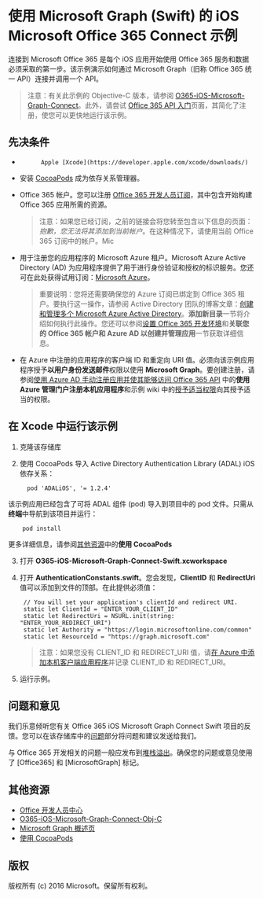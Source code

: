 # 使用 Microsoft Graph (Swift) 的 iOS Microsoft Office 365 Connect 示例

连接到 Microsoft Office 365 是每个 iOS 应用开始使用 Office 365 服务和数据必须采取的第一步。该示例演示如何通过 Microsoft Graph（旧称 Office 365 统一 API）连接并调用一个 API。

> 注意：有关此示例的 Objective-C 版本，请参阅 [O365-iOS-Microsoft-Graph-Connect](https://github.com/OfficeDev/O365-iOS-Microsoft-Graph-Connect)。此外，请尝试 [Office 365 API 入门](http://dev.office.com/getting-started/office365apis?platform=option-ios#setup)页面，其简化了注册，使您可以更快地运行该示例。
 
## 先决条件
* 
            Apple [Xcode](https://developer.apple.com/xcode/downloads/)
* 安装 [CocoaPods](https://guides.cocoapods.org/using/using-cocoapods.html) 成为依存关系管理器。
* Office 365 帐户。您可以注册 [Office 365 开发人员订阅](https://aka.ms/devprogramsignup)，其中包含开始构建 Office 365 应用所需的资源。

     > 注意：如果您已经订阅，之前的链接会将您转至包含以下信息的页面：*抱歉，您无法将其添加到当前帐户*。在这种情况下，请使用当前 Office 365 订阅中的帐户。Mic
* 用于注册您的应用程序的 Microsoft Azure 租户。Microsoft Azure Active Directory (AD) 为应用程序提供了用于进行身份验证和授权的标识服务。您还可在此处获得试用订阅：[Microsoft Azure](https://account.windowsazure.com/SignUp)。

     > 重要说明：您将还需要确保您的 Azure 订阅已绑定到 Office 365 租户。要执行这一操作，请参阅 Active Directory 团队的博客文章：[创建和管理多个 Microsoft Azure Active Directory](http://blogs.technet.com/b/ad/archive/2013/11/08/creating-and-managing-multiple-windows-azure-active-directories.aspx)。**添加新目录**一节将介绍如何执行此操作。您还可以参阅[设置 Office 365 开发环境](https://msdn.microsoft.com/office/office365/howto/setup-development-environment#bk_CreateAzureSubscription)和**关联您的 Office 365 帐户和 Azure AD 以创建并管理应用**一节获取详细信息。
      
* 在 Azure 中注册的应用程序的客户端 ID 和重定向 URI 值。必须向该示例应用程序授予**以用户身份发送邮件**权限以使用 **Microsoft Graph**。要创建注册，请参阅[使用 Azure AD 手动注册应用并使其能够访问 Office 365 API](https://msdn.microsoft.com/en-us/office/office365/howto/add-common-consent-manually) 中的**使用 Azure 管理门户注册本机应用程序**和示例 wiki 中的[授予适当权限](https://github.com/OfficeDev/O365-iOS-Microsoft-Graph-Connect/wiki/Grant-permissions-to-the-Connect-application-in-Azure)向其授予适当的权限。


       
## 在 Xcode 中运行该示例

1. 克隆该存储库
2. 使用 CocoaPods 导入 Active Directory Authentication Library (ADAL) iOS 依存关系：
        
	     pod 'ADALiOS', '= 1.2.4'

 该示例应用已经包含了可将 ADAL 组件 (pod) 导入到项目中的 pod 文件。只需从**终端**中导航到该项目并运行： 
        
        pod install
        
   更多详细信息，请参阅[其他资源](#AdditionalResources)中的**使用 CocoaPods**
  
3. 打开 **O365-iOS-Microsoft-Graph-Connect-Swift.xcworkspace**
4. 打开 **AuthenticationConstants.swift**。您会发现，**ClientID** 和 **RedirectUri** 值可以添加到文件的顶部。在此提供必须值：

        // You will set your application's clientId and redirect URI.
    	static let ClientId = "ENTER_YOUR_CLIENT_ID"
    	static let RedirectUri = NSURL.init(string: "ENTER_YOUR_REDIRECT_URI")
    	static let Authority = "https://login.microsoftonline.com/common"
    	static let ResourceId = "https://graph.microsoft.com"
    
    > 注意：如果您没有 CLIENT_ID 和 REDIRECT_URI 值，请[在 Azure 中添加本机客户端应用程序](https://msdn.microsoft.com/library/azure/dn132599.aspx#BKMK_Adding)并记录 CLIENT\_ID 和 REDIRECT_URI。

5. 运行示例。


## 问题和意见

我们乐意倾听您有关 Office 365 iOS Microsoft Graph Connect Swift 项目的反馈。您可以在该存储库中的[问题](https://github.com/OfficeDev/O365-iOS-Microsoft-Graph-Connect-Swift/issues)部分将问题和建议发送给我们。

与 Office 365 开发相关的问题一般应发布到[堆栈溢出](http://stackoverflow.com/questions/tagged/Office365+API)。确保您的问题或意见使用了 [Office365] 和 [MicrosoftGraph] 标记。


## 其他资源

* [Office 开发人员中心](http://dev.office.com/)
* [O365-iOS-Microsoft-Graph-Connect-Obj-C](https://github.com/OfficeDev/O365-iOS-Microsoft-Graph-Connect)
* [Microsoft Graph 概述页](https://graph.microsoft.io)
* [使用 CocoaPods](https://guides.cocoapods.org/using/using-cocoapods.html)

## 版权
版权所有 (c) 2016 Microsoft。保留所有权利。



